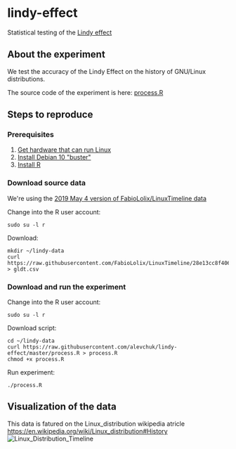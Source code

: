 # lindy-effect
Statistical testing of the [Lindy effect](https://en.wikipedia.org/wiki/Lindy_effect)


## About the experiment

We test the accuracy of the Lindy Effect on the history of GNU/Linux distributions.

The source code of the experiment is here:
[process.R](./process.R)


## Steps to reproduce

### Prerequisites
1. [Get hardware that can run Linux](https://github.com/alevchuk/minibank/blob/master/README.md#model-4--node-at-home)
2. [Install Debian 10 "buster"](https://github.com/alevchuk/minibank/blob/master/README.md#operating-system)
3. [Install R](https://github.com/alevchuk/lindy-effect/blob/master/R/README.md)

### Download source data

We're using the [2019 May 4 version of FabioLolix/LinuxTimeline data](https://github.com/FabioLolix/LinuxTimeline/commit/28e13cc8f406546a701b6e5c197ee20da58b5d66)

Change into the R user account:
```
sudo su -l r
```

Download:
```
mkdir ~/lindy-data
curl https://raw.githubusercontent.com/FabioLolix/LinuxTimeline/28e13cc8f406546a701b6e5c197ee20da58b5d66/gldt.csv > gldt.csv
```

### Download and run the experiment

Change into the R user account:
```
sudo su -l r
```

Download script:
```
cd ~/lindy-data
curl https://raw.githubusercontent.com/alevchuk/lindy-effect/master/process.R > process.R
chmod +x process.R
```

Run experiment:
```
./process.R
```

## Visualization of the data

This data is fatured on the Linux_distribution wikipedia atricle https://en.wikipedia.org/wiki/Linux_distribution#History
![Linux_Distribution_Timeline](https://upload.wikimedia.org/wikipedia/commons/1/1b/Linux_Distribution_Timeline.svg)


